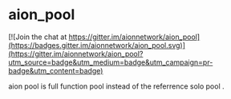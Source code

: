# aion_pool

[![Join the chat at https://gitter.im/aionnetwork/aion_pool](https://badges.gitter.im/aionnetwork/aion_pool.svg)](https://gitter.im/aionnetwork/aion_pool?utm_source=badge&utm_medium=badge&utm_campaign=pr-badge&utm_content=badge)

aion pool is full function pool instead of the referrence solo pool .
